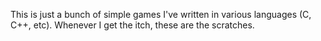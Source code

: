 This is just a bunch of simple games I've written in various languages (C, C++, etc).  Whenever I get the itch, these are the scratches.
